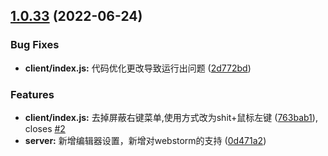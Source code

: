 ## [1.0.33](https://github.com/chana1024/linzhinan-vue-code-link/compare/0d471a2b7ec8ee1ba95c060beeaa66a150f560e1...v1.0.33) (2022-06-24)


### Bug Fixes

* **client/index.js:** 代码优化更改导致运行出问题 ([2d772bd](https://github.com/chana1024/linzhinan-vue-code-link/commit/2d772bde8fb2cc2e9f9b4df0105b47c533cd45e2))


### Features

* **client/index.js:** 去掉屏蔽右键菜单,使用方式改为shit+鼠标左键 ([763bab1](https://github.com/chana1024/linzhinan-vue-code-link/commit/763bab1bee93a3102a2ed1729ca8b4565501c887)), closes [#2](https://github.com/chana1024/linzhinan-vue-code-link/issues/2)
* **server:** 新增编辑器设置，新增对webstorm的支持 ([0d471a2](https://github.com/chana1024/linzhinan-vue-code-link/commit/0d471a2b7ec8ee1ba95c060beeaa66a150f560e1))



